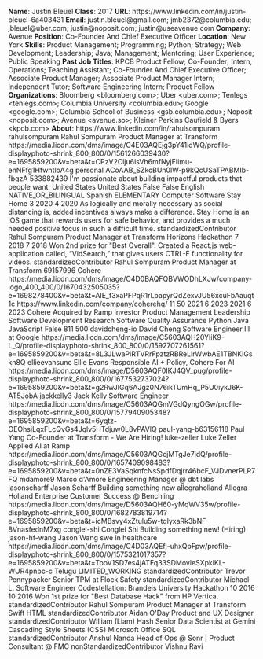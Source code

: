 **Name**: Justin Bleuel
**Class**: 2017
**URL**: https://www\.linkedin\.com/in/justin\-bleuel\-6a403431
**Email**: justin\.bleuel@gmail\.com; jmb2372@columbia\.edu; jbleuel@uber\.com; justin@noposit\.com; justin@useavenue\.com
**Company**: Avenue
**Position**: Co\-Founder And Chief Executive Officer
**Location**: New York
**Skills**: Product Management; Programming; Python; Strategy; Web Development; Leadership; Java; Management; Mentoring; User Experience; Public Speaking
**Past Job Titles**: KPCB Product Fellow; Co\-Founder; Intern, Operations; Teaching Assistant; Co\-Founder And Chief Executive Officer; Associate Product Manager; Associate Product Manager Intern; Independent Tutor; Software Engineering Intern; Product Fellow
**Organizations**: Bloomberg <bloomberg\.com>; Uber <uber\.com>; Tenlegs <tenlegs\.com>; Columbia University <columbia\.edu>; Google <google\.com>; Columbia School of Business <gsb\.columbia\.edu>; Noposit <noposit\.com>; Avenue <avenue\.so>; Kleiner Perkins Caufield & Byers <kpcb\.com>
**About**: https://www\.linkedin\.com/in/rahulsompuram rahulsompuram Rahul Sompuram Product Manager at Transform https://media\.licdn\.com/dms/image/C4E03AQEjg3pY41idWQ/profile\-displayphoto\-shrink\_800\_800/0/1561266039430?e=1695859200&v=beta&t=CPzV2Clju6isVh6mfNyjFIimu\-enNFfg1HfwhtloA4g personal ACoAAB\_SZkcBUn0lW\-p9kQcUSaTPABMIb\-fbqzA 533882439 I'm passionate about building impactful products that people want\. United States United States False False English NATIVE\_OR\_BILINGUAL Spanish ELEMENTARY Computer Software Stay Home 3 2020 4 2020 As logically and morally necessary as social distancing is, added incentives always make a difference\. Stay Home is an iOS game that rewards users for safe behavior, and provides a much needed positive focus in such a difficult time\. standardizedContributor Rahul Sompuram Product Manager at Transform Horizons Hackathon 7 2018 7 2018 Won 2nd prize for "Best Overall"\.  Created a React\.js web\-application called, “VidSearch,” that gives users CTRL\-F functionality for videos\. standardizedContributor Rahul Sompuram Product Manager at Transform 69157996 Cohere https://media\.licdn\.com/dms/image/C4D0BAQFQBVWODhLXJw/company\-logo\_400\_400/0/1670432505035?e=1698278400&v=beta&t=AIE\_f3xaPFPqR1rLpapyrQdZexvJU56xcuFbAauqt1c https://www\.linkedin\.com/company/coherehq/ 11 50 2021 6 2023 2021 6 2023 Cohere Acquired by Ramp Investor Product Management Leadership Software Development Research Software Quality Assurance Python Java JavaScript False 811 500 davidcheng\-io David Cheng Software Engineer III at Google https://media\.licdn\.com/dms/image/C5603AQH20YIiK9\-L\_Q/profile\-displayphoto\-shrink\_800\_800/0/1592707261561?e=1695859200&v=beta&t=8L3JLwaPiRTVRrFpztzRBReLlrWwbAE1TBNKiGskn8Q ellieevansunc Ellie Evans Responsible AI \+ Policy, Cohere For AI https://media\.licdn\.com/dms/image/D5603AQF0IKJ4QV\_pug/profile\-displayphoto\-shrink\_800\_800/0/1677532737024?e=1695859200&v=beta&t=g2RwJIGq6AJgz0N76ikTUmHq\_P5U0iykJ6K\-AT5JobA jackkelly3 Jack Kelly Software Engineer https://media\.licdn\.com/dms/image/C5603AQGmVGdQyngOGw/profile\-displayphoto\-shrink\_800\_800/0/1577940905348?e=1695859200&v=beta&t=6yqtz\-OEOhsiLqxFLcQvGs4Jqlv5HTdjuw0L8vPAVlQ paul\-yang\-b63156118 Paul Yang Co\-Founder at Transform \- We Are Hiring\! luke\-zeller Luke Zeller Applied AI at Ramp https://media\.licdn\.com/dms/image/C5603AQGcjMTgJe7idQ/profile\-displayphoto\-shrink\_800\_800/0/1657409098483?e=1695859200&v=beta&t=0nZE3VaSqknfcNsSpdfDqjrr46bcF\_VJDvnerPLR7FQ mdamore9 Marco d'Amore Engineering Manager @ dbt labs jasonscharff Jason Scharff Building something new allegraholland Allegra Holland Enterprise Customer Success @ Benchling https://media\.licdn\.com/dms/image/D5603AQH60\-yMqWV35w/profile\-displayphoto\-shrink\_800\_800/0/1682783819714?e=1695859200&v=beta&t=icMBsvy4xZtulu5w\-tqlyxaRk3bNF\-8VnasfednM7xg conglei\-shi Conglei Shi Building something new\! \(Hiring\) jason\-hf\-wang Jason Wang swe in healthcare https://media\.licdn\.com/dms/image/C4D03AQEfj\-uhxQpFpw/profile\-displayphoto\-shrink\_800\_800/0/1575321017357?e=1695859200&v=beta&t=TpoV1SD7es4jATFq33SDMovleSXpkiKL\-WUR4pnpc\-c Telugu LIMITED\_WORKING standardizedContributor Trevor Pennypacker Senior TPM at Flock Safety standardizedContributor Michael L\. Software Engineer Codestellation: Brandeis University Hackathon 10 2016 10 2016 Won 1st prize for "Best Database Hack" from HP Vertica\. standardizedContributor Rahul Sompuram Product Manager at Transform Swift HTML standardizedContributor Aidan O'Day Product and UX Designer standardizedContributor William \(Liam\) Hash Senior Data Scientist at Gemini Cascading Style Sheets \(CSS\) Microsoft Office SQL standardizedContributor Anshul Nanda Head of Ops @ Sonr | Product Consultant @ FMC nonStandardizedContributor Vishnu Ravi
